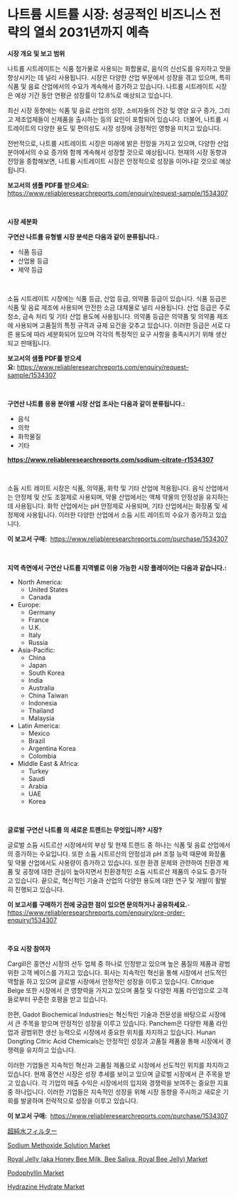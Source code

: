 <p><h1>나트륨 시트률 시장: 성공적인 비즈니스 전략의 열쇠 2031년까지 예측</h1></p><p><strong>시장 개요 및 보고 범위</strong></p>
<p><p>나트륨 시트레이트는 식품 첨가물로 사용되는 화합물로, 음식의 신선도를 유지하고 맛을 향상시키는 데 널리 사용됩니다. 시장은 다양한 산업 부문에서 성장을 겪고 있으며, 특히 식품 및 음료 산업에서의 수요가 계속해서 증가하고 있습니다. 나트륨 시트레이트 시장은 예상 기간 동안 연평균 성장률이 12.8%로 예상되고 있습니다.</p><p>최신 시장 동향에는 식품 및 음료 산업의 성장, 소비자들의 건강 및 영양 요구 증가, 그리고 제조업체들이 신제품을 출시하는 등의 요인이 포함되어 있습니다. 더불어, 나트륨 시트레이트의 다양한 용도 및 편의성도 시장 성장에 긍정적인 영향을 미치고 있습니다.</p><p>전반적으로, 나트륨 시트레이트 시장은 미래에 밝은 전망을 가지고 있으며, 다양한 산업 분야에서의 수요 증가와 함께 계속해서 성장할 것으로 예상됩니다. 현재의 시장 동향과 전망을 종합해보면, 나트륨 시트레이트 시장은 안정적으로 성장을 이어나갈 것으로 예상됩니다.</p></p>
<p><strong>보고서의 샘플 PDF를 받으세요:</strong> <a href="https://www.reliableresearchreports.com/enquiry/request-sample/1534307">https://www.reliableresearchreports.com/enquiry/request-sample/1534307</a></p>
<p>&nbsp;</p>
<p><strong>시장 세분화</strong></p>
<p><strong>구연산 나트륨 유형별 시장 분석은 다음과 같이 분류됩니다.:</strong></p>
<p><ul><li>식품 등급</li><li>산업용 등급</li><li>제약 등급</li></ul></p>
<p>&nbsp;</p>
<p><p>소듐 시트레이트 시장에는 식품 등급, 산업 등급, 의약품 등급이 있습니다. 식품 등급은 식품 및 음료 제조에 사용되며 안전한 소금 대체물로 널리 사용됩니다. 산업 등급은 주로 청소, 금속 처리 및 기타 산업 용도에 사용됩니다. 의약품 등급은 의약품 및 의약품 제조에 사용되며 고품질의 특정 규격과 규제 요건을 갖추고 있습니다. 이러한 등급은 서로 다른 용도에 따라 세분화되어 있으며 각각의 특정적인 요구 사항을 충족시키기 위해 생산되고 판매됩니다.</p></p>
<p><strong>보고서의 샘플 PDF를 받으세요:</strong>&nbsp;<a href="https://www.reliableresearchreports.com/enquiry/request-sample/1534307">https://www.reliableresearchreports.com/enquiry/request-sample/1534307</a></p>
<p>&nbsp;</p>
<p><strong> 구연산 나트륨 응용 분야별 시장 산업 조사는 다음과 같이 분류됩니다.:</strong></p>
<p><ul><li>음식</li><li>의학</li><li>화학물질</li><li>기타</li></ul></p>
<p><strong><a href="https://www.reliableresearchreports.com/sodium-citrate-r1534307">https://www.reliableresearchreports.com/sodium-citrate-r1534307</a></strong></p>
<p>&nbsp;</p>
<p><p>소듐 시트 레이트 시장은 식품, 의약품, 화학 및 기타 산업에 적용됩니다. 음식 산업에서는 안정제 및 산도 조절제로 사용되며, 약물 산업에서는 액체 약물의 안정성을 유지하는 데 사용됩니다. 화학 산업에서는 pH 안정제로 사용되며, 기타 산업에서는 화장품 및 세정제에 사용됩니다. 이러한 다양한 산업에서 소듐 시트 레이트의 수요가 증가하고 있습니다.</p></p>
<p><strong>이 보고서 구매:</strong>&nbsp; <a href="https://www.reliableresearchreports.com/purchase/1534307">https://www.reliableresearchreports.com/purchase/1534307</a></p>
<p>&nbsp;</p>
<p><strong>지역 측면에서 구연산 나트륨 지역별로 이용 가능한 시장 플레이어는 다음과 같습니다.:</strong></p>
<p><ul>
    <li>
        North America:
        <ul>
            <li>United States</li>
            <li>Canada</li>
        </ul>
    </li>
    <li>
        Europe:
        <ul>
            <li>Germany</li>
            <li>France</li>
            <li>U.K.</li>
            <li>Italy</li>
            <li>Russia</li>
        </ul>
    </li>
    <li>
        Asia-Pacific:
        <ul>
            <li>China</li>
            <li>Japan</li>
            <li>South Korea</li>
            <li>India</li>
            <li>Australia</li>
            <li>China Taiwan</li>
            <li>Indonesia</li>
            <li>Thailand</li>
            <li>Malaysia</li>
        </ul>
    </li>
    <li>
        Latin America:
        <ul>
            <li>Mexico</li>
            <li>Brazil</li>
            <li>Argentina Korea</li>
            <li>Colombia</li>
        </ul>
    </li>
    <li>
        Middle East & Africa:
        <ul>
            <li>Turkey</li>
            <li>Saudi</li>
            <li>Arabia</li>
            <li>UAE</li>
            <li>Korea</li>
        </ul>
    </li>
    </ul></p>
<p>&nbsp;</p>
<p><strong>글로벌 구연산 나트륨 의 새로운 트렌드는 무엇입니까? 시장?</strong></p>
<p><p>글로벌 소듐 시트르산 시장에서의 부상 및 현재 트렌드 중 하나는 식품 및 음료 산업에서의 증가하는 수요입니다. 또한 소듐 시트르산의 안정성과 pH 조절 능력 때문에 화장품 및 약물 산업에서도 사용량이 증가하고 있습니다. 또한 환경 문제와 관련하여 친환경 제품 및 공정에 대한 관심이 높아지면서 친환경적인 소듐 시트르산 제품의 수요도 증가하고 있습니다. 끝으로, 혁신적인 기술과 산업의 다양한 용도에 대한 연구 및 개발이 활발히 진행되고 있습니다.</p></p>
<p><strong>이 보고서를 구매하기 전에 궁금한 점이 있으면 문의하거나 공유하세요.</strong>- <a href="https://www.reliableresearchreports.com/enquiry/pre-order-enquiry/1534307">https://www.reliableresearchreports.com/enquiry/pre-order-enquiry/1534307</a></p>
<p>&nbsp;</p>
<p><strong>주요 시장 참여자</strong></p>
<p><p>Cargill은 홍연산 시장의 선두 업체 중 하나로 인정받고 있으며 높은 품질의 제품과 광범위한 고객 베이스를 가지고 있습니다. 회사는 지속적인 혁신을 통해 시장에서 선도적인 역할을 하고 있으며 글로벌 시장에서 안정적인 성장을 이루고 있습니다. Citrique Belge 또한 시장에서 큰 영향력을 가지고 있으며 품질 및 다양한 제품 라인업으로 고객들로부터 꾸준한 호평을 받고 있습니다. </p><p>한편, Gadot Biochemical Industries는 혁신적인 기술과 전문성을 바탕으로 시장에서 큰 주목을 받으며 안정적인 성장을 이루고 있습니다. Panchem은 다양한 제품 라인업과 광범위한 생산 능력으로 시장에서 중요한 위치를 차지하고 있습니다. Hunan Dongting Citric Acid Chemicals는 안정적인 성장과 고품질 제품을 통해 시장에서 경쟁력을 유지하고 있습니다.</p><p>이러한 기업들은 지속적인 혁신과 고품질 제품으로 시장에서 선도적인 위치를 차지하고 있습니다. 현재 홍연산 시장은 성장 추세를 보이고 있으며 글로벌 시장에서 큰 주목을 받고 있습니다. 각 기업의 매출 수익은 시장에서의 입지와 경쟁력을 보여주는 중요한 지표 중 하나입니다. 이러한 기업들은 지속적인 성장을 위해 시장 동향을 주시하고 새로운 기회를 발굴하며 전략적으로 성장을 이루고 있습니다.</p></p>
<p><strong>이 보고서 구매:</strong>&nbsp;&nbsp;<a href="https://www.reliableresearchreports.com/purchase/1534307">https://www.reliableresearchreports.com/purchase/1534307</a></p>
<p><p><a href="https://medium.com/@jonathandavies84/%E8%B6%85%E7%B4%94%E6%B0%B4%E3%83%95%E3%82%A3%E3%83%AB%E3%82%BF%E3%83%BC%E5%B8%82%E5%A0%B4%E3%81%AE%E5%B1%95%E6%9C%9B-%E7%94%A3%E6%A5%AD%E6%A6%82%E8%A6%81%E3%81%A8%E4%BA%88%E6%B8%AC-2024%E5%B9%B4%E3%81%8B%E3%82%892031%E5%B9%B4-409b443c674d">超純水フィルター</a></p><p><a href="https://sulfuric-clavicle-d39.notion.site/Sodium-Methoxide-Solution-Market-Furnish-Information-about-Market-Size-Market-Share-Market-Dynamic-5033953c675c4a1c80ba0a042daf778b">Sodium Methoxide Solution Market</a></p><p><a href="https://github.com/yoshih12/Market-Research-Report-List-2/blob/main/royal-jelly-aka-honey-bee-milk-bee-saliva-royal-bee-jelly-market.md">Royal Jelly (aka Honey Bee Milk, Bee Saliva, Royal Bee Jelly) Market</a></p><p><a href="https://issuu.com/reportprime-2/docs/podophyllin-market-size-2030.pptx">Podophyllin Market</a></p><p><a href="https://issuu.com/reportprime-2/docs/hydrazine-hydrate-market-size-2030.pptx">Hydrazine Hydrate Market</a></p></p>